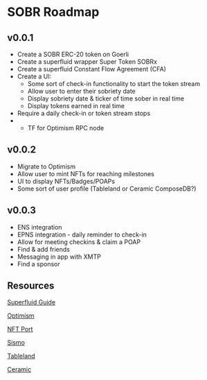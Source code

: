 # SOBR Roadmap

## v0.0.1
- Create a SOBR ERC-20 token on Goerli
- Create a superfluid wrapper Super Token SOBRx
- Create a superfluid Constant Flow Agreement (CFA)
- Create a UI:
	- Some sort of check-in functionality to start the token stream
	- Allow user to enter their sobriety date
	- Display sobriety date & ticker of time sober in real time
	- Display tokens earned in real time
- Require a daily check-in or token stream stops
- - TF for Optimism RPC node


## v0.0.2
- Migrate to Optimism
- Allow user to mint NFTs for reaching milestones
- UI to display NFTs/Badges/POAPs
- Some sort of user profile (Tableland or Ceramic ComposeDB?)

## v0.0.3
- ENS integration
- EPNS integration - daily reminder to check-in
- Allow for meeting checkins & claim a POAP
- Find & add friends
- Messaging in app with XMTP
- Find a sponsor

## Resources
[Superfluid Guide](https://ethglobal.com/guides/introduction-to-superfluid-protocol-be10i#money-streaming-with-solidity)

[Optimism](https://ethglobal.com/events/ethonline2022/prizes#optimism)

[NFT Port](https://ethglobal.com/events/ethonline2022/prizes#nftport)

[Sismo](https://ethglobal.com/events/ethonline2022/prizes#sismo)

[Tableland](https://ethglobal.com/events/ethonline2022/prizes#tableland)

[Ceramic](https://ethglobal.com/events/ethonline2022/prizes#ceramic)